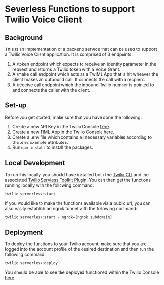 # Severless Functions to support Twilio Voice Client

## Background
This is an implementation of a backend service that can be used to support a Twilio Voice Client application. It is comprised of 3 endpoints:

1) A /token endpoint which expects to receive an identity parameter in the request and returns a Twilio token with a Voice Grant.
2) A /make call endpoint which acts as a TwiML App that is hit whenver the client makes an outbound call. It connects the call with a recpient.
3) A /receive call endpoint which the inbound Twilio number is pointed to and connects the caller with the client.

## Set-up
Before you get started, make sure that you have done the following:

1) Create a new API Key in the Twilio Console [here](https://console.twilio.com/us1/account/keys-credentials/api-keys?frameUrl=%2Fconsole%2Fproject%2Fapi-keys%3Fx-target-region%3Dus1). 
2) Create a new TiML App in the Twilio Console [here](https://console.twilio.com/us1/develop/voice/manage/twiml-apps?frameUrl=%2Fconsole%2Fvoice%2Ftwiml%2Fapps%3Fx-target-region%3Dus1).
3) Create a .env file which contains all necessary variables according to the .env.example attributes. 
4) Run `npm install` to install the packages.

## Local Development
To run this locally, you should have installed both the [Twilio CLI](https://www.twilio.com/docs/twilio-cli/quickstart) and the associated [Twilio Servless Toolkit Plugin](https://www.twilio.com/docs/labs/serverless-toolkit/getting-started). You can then get the functions running locally with the following command:

```twilio serverless:start```

If you would like to make the functions available via a public url, you can also easily establish an ngrok tunnel with the following command:

```twilio serverless:start --ngrok=[ngrok subdomain] ```

## Deployment
To deploy the functions to your Twilio account, make sure that you are logged into the account profile of the desired destination and then run the following command:

```twilio serverless:deploy```

You should be able to see the deployed functioned within the Twilio Console [here](https://console.twilio.com/us1/develop/functions/services?frameUrl=%2Fconsole%2Ffunctions%2Foverview%2Fservices%3Fx-target-region%3Dus1).
